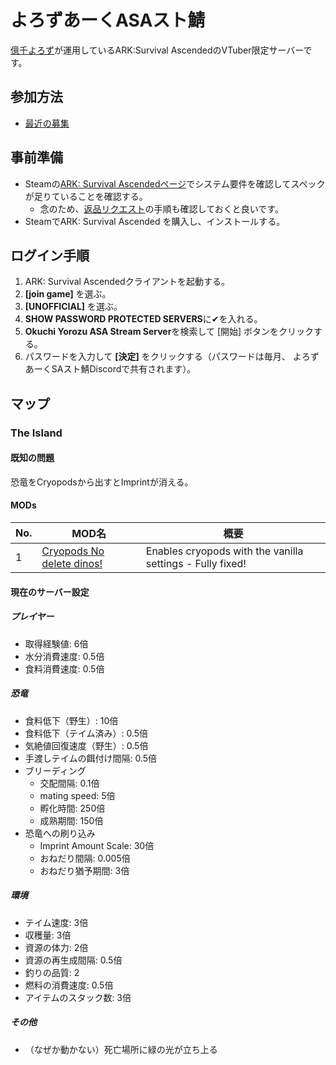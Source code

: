 # よろずあーくASAスト鯖
[億千よろず](https://twitter.com/okuchi_yorozu)が運用しているARK:Survival AscendedのVTuber限定サーバーです。

## 参加方法
- [最近の募集](https://twitter.com/okuchi_yorozu/status/1718050304900673712)

## 事前準備
- Steamの[ARK: Survival Ascendedページ](https://store.steampowered.com/app/2399830/ARK_Survival_Ascended/)でシステム要件を確認してスペックが足りていることを確認する。
  - 念のため、[返品リクエスト](https://store.steampowered.com/steam_refunds/?l=japanese)の手順も確認しておくと良いです。
- SteamでARK: Survival Ascended を購入し、インストールする。

## ログイン手順
1. ARK: Survival Ascendedクライアントを起動する。
2. **[join game]** を選ぶ。
3. **[UNOFFICIAL]** を選ぶ。
4. **SHOW PASSWORD PROTECTED SERVERS**に✔を入れる。
5. **Okuchi Yorozu ASA Stream Server**を検索して [開始] ボタンをクリックする。
6. パスワードを入力して **[決定]** をクリックする（パスワードは毎月、 よろずあーくSAスト鯖Discordで共有されます）。 

## マップ
### The Island
#### 既知の問題
恐竜をCryopodsから出すとImprintが消える。

#### MODs
|No.|MOD名|概要|
|----|----|----|
|1|<a href="https://www.curseforge.com/ark-survival-ascended/mods/cryopods">Cryopods No delete dinos!</a>|Enables cryopods with the vanilla settings - Fully fixed!|

#### 現在のサーバー設定
##### プレイヤー
- 取得経験値: 6倍
- 水分消費速度: 0.5倍
- 食料消費速度: 0.5倍
##### 恐竜
- 食料低下（野生）: 10倍
- 食料低下（テイム済み）: 0.5倍
- 気絶値回復速度（野生）: 0.5倍
- 手渡しテイムの餌付け間隔: 0.5倍
- ブリーディング
  - 交配間隔: 0.1倍
  - mating speed: 5倍
  - 孵化時間: 250倍
  - 成熟期間: 150倍
- 恐竜への刷り込み
  - Imprint Amount Scale: 30倍
  - おねだり間隔: 0.005倍
  - おねだり猶予期間: 3倍
##### 環境
- テイム速度: 3倍
- 収穫量: 3倍
- 資源の体力: 2倍
- 資源の再生成間隔: 0.5倍
- 釣りの品質: 2
- 燃料の消費速度: 0.5倍
- アイテムのスタック数: 3倍
##### その他
- （なぜか動かない）死亡場所に緑の光が立ち上る
